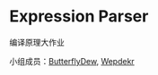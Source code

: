 # Expression Parser

编译原理大作业

小组成员：[ButterflyDew](https://github.com/ButterflyDew), [Wepdekr](https://github.com/Wepdekr)